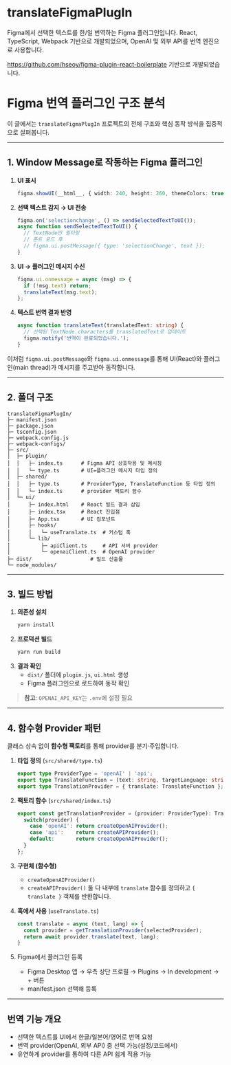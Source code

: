 # translateFigmaPlugIn

Figma에서 선택한 텍스트를 한/일 번역하는 Figma 플러그인입니다. React, TypeScript, Webpack 기반으로 개발되었으며, OpenAI 및 외부 API를 번역 엔진으로 사용합니다.

https://github.com/hseoy/figma-plugin-react-boilerplate 기반으로 개발되었습니다.

# Figma 번역 플러그인 구조 분석

이 글에서는 `translateFigmaPlugIn` 프로젝트의 전체 구조와 핵심 동작 방식을 집중적으로 살펴봅니다.

---

## 1. Window Message로 작동하는 Figma 플러그인

1. **UI 표시**
   ```ts
   figma.showUI(__html__, { width: 240, height: 260, themeColors: true });
   ```
2. **선택 텍스트 감지 → UI 전송**
   ```ts
   figma.on('selectionchange', () => sendSelectedTextToUI());
   async function sendSelectedTextToUI() {
     // TextNode만 필터링
     // 폰트 로드 후
     // figma.ui.postMessage({ type: 'selectionChange', text });
   }
   ```
3. **UI → 플러그인 메시지 수신**
   ```ts
   figma.ui.onmessage = async (msg) => {
     if (!msg.text) return;
     translateText(msg.text);
   };
   ```
4. **텍스트 번역 결과 반영**
   ```ts
   async function translateText(translatedText: string) {
     // 선택된 TextNode.characters를 translatedText로 업데이트
     figma.notify('번역이 완료되었습니다.');
   }
   ```

이처럼 `figma.ui.postMessage`와 `figma.ui.onmessage`를 통해 UI(React)와 플러그인(main thread)가 메시지를 주고받아 동작합니다.

---

## 2. 폴더 구조

```
translateFigmaPlugIn/
├─ manifest.json
├─ package.json
├─ tsconfig.json
├─ webpack.config.js
├─ webpack-configs/
├─ src/
│  ├─ plugin/
│  │   ├─ index.ts      # Figma API 상호작용 및 메시징
│  │   └─ type.ts       # UI↔플러그인 메시지 타입 정의
│  ├─ shared/
│  │   ├─ type.ts       # ProviderType, TranslateFunction 등 타입 정의
│  │   └─ index.ts      # provider 팩토리 함수
│  └─ ui/
│      ├─ index.html    # React 빌드 결과 삽입
│      ├─ index.tsx     # React 진입점
│      ├─ App.tsx       # UI 컴포넌트
│      ├─ hooks/
│      │   └─ useTranslate.ts  # 커스텀 훅
│      └─ lib/
│          ├─ apiClient.ts     # API 서버 provider
│          └─ openaiClient.ts  # OpenAI provider
├─ dist/                   # 빌드 산출물
└─ node_modules/
```

---

## 3. 빌드 방법

1. **의존성 설치**
   ```bash
   yarn install
   ```
2. **프로덕션 빌드**
   ```bash
   yarn run build
   ```
3. **결과 확인**
   - `dist/` 폴더에 `plugin.js`, `ui.html` 생성
   - Figma 플러그인으로 로드하여 동작 확인

> **참고**: `OPENAI_API_KEY`는 `.env`에 설정 필요

---

## 4. 함수형 Provider 패턴

클래스 상속 없이 **함수형 팩토리**를 통해 provider를 분기·주입합니다.

1. **타입 정의** (`src/shared/type.ts`)
   ```ts
   export type ProviderType = 'openAI' | 'api';
   export type TranslateFunction = (text: string, targetLanguage: string) => Promise<string>;
   export type TranslationProvider = { translate: TranslateFunction };
   ```
2. **팩토리 함수** (`src/shared/index.ts`)
   ```ts
   export const getTranslationProvider = (provider: ProviderType): TranslationProvider => {
     switch(provider) {
       case 'openAI': return createOpenAIProvider();
       case 'api':    return createAPIProvider();
       default:       return createOpenAIProvider();
     }
   };
   ```
3. **구현체 (함수형)**
   - `createOpenAIProvider()`
   - `createAPIProvider()`
   둘 다 내부에 `translate` 함수를 정의하고 `{ translate }` 객체를 반환합니다.

4. **훅에서 사용** (`useTranslate.ts`)
   ```ts
   const translate = async (text, lang) => {
     const provider = getTranslationProvider(selectedProvider);
     return await provider.translate(text, lang);
   }
   ```
   
5. Figma에서 플러그인 등록
   - Figma Desktop 앱 → 우측 상단 프로필 → Plugins → In development → + 버튼
   - manifest.json 선택해 등록


---

## 번역 기능 개요

- 선택한 텍스트를 UI에서 한글/일본어/영어로 번역 요청
- 번역 provider(OpenAI, 외부 API) 중 선택 가능(설정/코드에서)
- 유연하게 provider를 통하여 다른 API 쉽게 적용 가능

